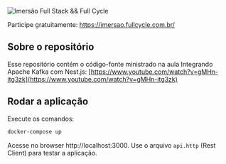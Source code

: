 ![Imersão Full Stack && Full Cycle](https://events-fullcycle.s3.amazonaws.com/events-fullcycle/static/site/img/grupo_4417.png)

Participe gratuitamente: https://imersao.fullcycle.com.br/

## Sobre o repositório
Esse repositório contém o código-fonte ministrado na aula Integrando Apache Kafka com Nest.js: [https://www.youtube.com/watch?v=gMHn-itg3zk](https://www.youtube.com/watch?v=gMHn-itg3zk)

## Rodar a aplicação

Execute os comandos:

```bash
docker-compose up
```

Acesse no browser http://localhost:3000. Use o arquivo `api.http` (Rest Client) para testar a aplicação.
